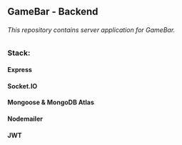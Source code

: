 ## GameBar - Backend
###### This repository contains server application for GameBar. 

### Stack:

#### Express

#### Socket.IO

#### Mongoose & MongoDB Atlas

#### Nodemailer

#### JWT
